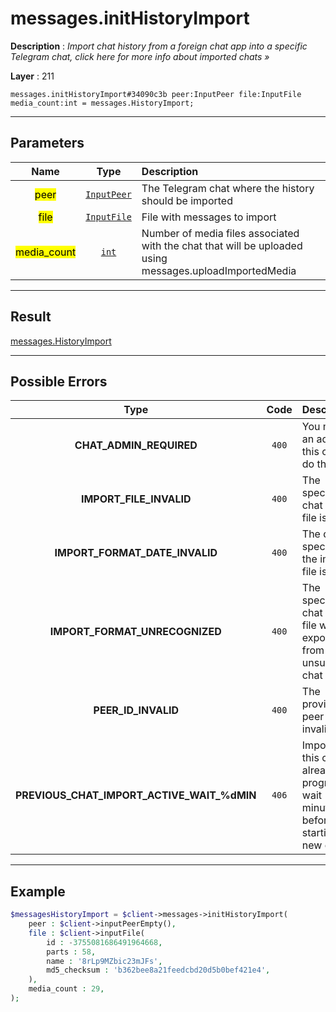 # messages.initHistoryImport

**Description** : *Import chat history from a foreign chat app into a specific Telegram chat, click here for more info about imported chats »*

**Layer** : 211

```tl
messages.initHistoryImport#34090c3b peer:InputPeer file:InputFile media_count:int = messages.HistoryImport;
```

---

## Parameters

| Name | Type | Description |
| :---: | :---: | :--- |
| <mark>peer</mark> | [`InputPeer`](type/InputPeer) | The Telegram chat where the history should be imported |
| <mark>file</mark> | [`InputFile`](type/InputFile) | File with messages to import |
| <mark>media_count</mark> | [`int`](type/int) | Number of media files associated with the chat that will be uploaded using messages.uploadImportedMedia |

---

## Result

[messages.HistoryImport](type/messages.HistoryImport)

---

## Possible Errors

| Type | Code | Description |
| :---: | :---: | :--- |
| **CHAT_ADMIN_REQUIRED** | `400` | You must be an admin in this chat to do this |
| **IMPORT_FILE_INVALID** | `400` | The specified chat export file is invalid |
| **IMPORT_FORMAT_DATE_INVALID** | `400` | The date specified in the import file is invalid |
| **IMPORT_FORMAT_UNRECOGNIZED** | `400` | The specified chat export file was exported from an unsupported chat app |
| **PEER_ID_INVALID** | `400` | The provided peer id is invalid |
| **PREVIOUS_CHAT_IMPORT_ACTIVE_WAIT_%dMIN** | `406` | Import for this chat is already in progress, wait %d minutes before starting a new one |

---

## Example

```php
$messagesHistoryImport = $client->messages->initHistoryImport(
	peer : $client->inputPeerEmpty(),
	file : $client->inputFile(
		id : -3755081686491964668,
		parts : 58,
		name : '8rLp9MZbic23mJFs',
		md5_checksum : 'b362bee8a21feedcbd20d5b0bef421e4',
	),
	media_count : 29,
);
```